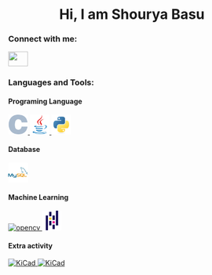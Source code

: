 
<h1 align="center">Hi, I am Shourya Basu</h1>

<h3 align="left">Connect with me:</h3>
<p align="left">
<a href="https://www.leetcode.com/kard_basu" target="blank"><img align="center" src="https://raw.githubusercontent.com/rahuldkjain/github-profile-readme-generator/master/src/images/icons/Social/leet-code.svg"  height="30" width="40" /></a>
</p>

<h3 align="left">Languages and Tools:</h3>
<h4>Programing Language</h4>
<p align="left">
  <a href="https://www.cprogramming.com/"> <img src="https://raw.githubusercontent.com/devicons/devicon/master/icons/c/c-original.svg" alt="c" width="40" height="40"/> </a>
  <a href="https://www.java.com" target="_blank" rel="noreferrer"> <img src="https://raw.githubusercontent.com/devicons/devicon/master/icons/java/java-original.svg" alt="java" width="40" height="40"/> </a> 
  <a href="https://www.python.org" target="_blank" rel="noreferrer"> <img src="https://raw.githubusercontent.com/devicons/devicon/master/icons/python/python-original.svg" alt="python" width="40" height="40"/> </a>
<h4> Database</h4>
</p>
<p>
  <a href="https://www.mysql.com/" target="_blank" rel="noreferrer"> <img src="https://raw.githubusercontent.com/devicons/devicon/master/icons/mysql/mysql-original-wordmark.svg" alt="mysql" width="40" height="40"/> </a>
  <h4> Machine Learning</h4>
<p>
  <a href="https://opencv.org/" target="_blank" rel="noreferrer"> <img src="https://www.vectorlogo.zone/logos/opencv/opencv-icon.svg" alt="opencv" width="40" height="40"/> </a> 
  <a href="https://pandas.pydata.org/" target="_blank" rel="noreferrer"> <img src="https://raw.githubusercontent.com/devicons/devicon/2ae2a900d2f041da66e950e4d48052658d850630/icons/pandas/pandas-original.svg" alt="pandas" width="40" height="40"/> </a> 
<!-- PyTorch -->
   </p>
<h4> Extra activity </h4>
<p>
   <a href="https://www.kicad.org"> <img src="https://kicad.org/img/kicad_logo_paths.svg" alt="KiCad" width="40" height="40"/> </a> 
   <a href="https://www.onshape.com/en/"> <img src="https://us.v-cdn.net/5022071/uploads/V3B85DTZQS8W/box-onshape-favicon-512-401x.png" alt="KiCad" width="40" height="40"/> </a> 
</p>
